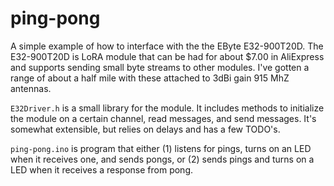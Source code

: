 # ping-pong

A simple example of how to interface with the the EByte E32-900T20D. The E32-900T20D is LoRA module that can be had for about $7.00 in AliExpress and supports sending small byte streams to other modules. I've gotten a range of about a half mile with these attached to 3dBi gain 915 MhZ antennas.

`E32Driver.h` is a small library for the module. It includes methods to initialize the module on a certain channel, read messages, and send messages. It's somewhat extensible, but relies on delays and has a few TODO's. 

`ping-pong.ino` is program that either (1) listens for pings, turns on an LED when it receives one, and sends pongs, or (2) sends pings and turns on a LED when it receives a response from pong.